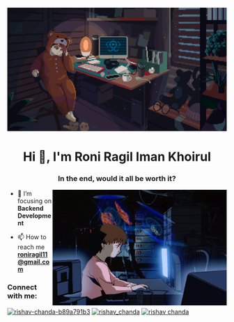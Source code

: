 ![MasterHead](https://github.com/roniragilimankhoirul/roniragilimankhoirul/blob/main/lain_kuma.gif)
<h1 align="center">Hi 👋, I'm Roni Ragil Iman Khoirul</h1>
<h3 align="center">In the end, would it all be worth it?</h3>
<img align="right" alt="Coding" width="400" src="https://github.com/roniragilimankhoirul/roniragilimankhoirul/blob/main/lain_computer.gif">

- 🔭 I’m focusing on **Backend Development**

- 📫 How to reach me **roniragil11@gmail.com**

<h3 align="left">Connect with me:</h3>
<p align="left">
<a href="https://linkedin.com/in/roni-ragil-iman-khoirul" target="blank"><img align="center" src="https://raw.githubusercontent.com/rahuldkjain/github-profile-readme-generator/master/src/images/icons/Social/linked-in-alt.svg" alt="rishav-chanda-b89a791b3" height="30" width="40" /></a>
<a href="https://instagram.com/roni_ragil11" target="blank"><img align="center" src="https://raw.githubusercontent.com/rahuldkjain/github-profile-readme-generator/master/src/images/icons/Social/instagram.svg" alt="rishav_chanda" height="30" width="40" /></a>
<a href="https://www.youtube.com/channel/UC4MiOQhs21jG8Wg1cpFKViQ" target="blank"><img align="center" src="https://raw.githubusercontent.com/rahuldkjain/github-profile-readme-generator/master/src/images/icons/Social/youtube.svg" alt="rishav chanda" height="30" width="40" /></a>
</p>
